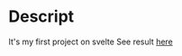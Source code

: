 # Descript
It's my first project on svelte
See result [here](https://beautiful-alpaca-e6154f.netlify.app)
